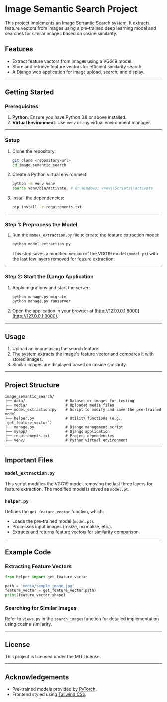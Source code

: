 # Image Semantic Search Project

This project implements an Image Semantic Search system. It extracts feature vectors from images using a pre-trained deep learning model and searches for similar images based on cosine similarity.

## Features
- Extract feature vectors from images using a VGG19 model.
- Store and retrieve feature vectors for efficient similarity search.
- A Django web application for image upload, search, and display.

---

## Getting Started

### Prerequisites
1. **Python**: Ensure you have Python 3.8 or above installed.
2. **Virtual Environment**: Use `venv` or any virtual environment manager.

---

### Setup
1. Clone the repository:
   ```bash
   git clone <repository-url>
   cd image_semantic_search
   ```

2. Create a Python virtual environment:
   ```bash
   python -m venv venv
   source venv/bin/activate  # On Windows: venv\\Scripts\\activate
   ```

3. Install the dependencies:
   ```bash
   pip install -r requirements.txt
   ```

---

### Step 1: Preprocess the Model
1. Run the `model_extraction.py` file to create the feature extraction model:
   ```bash
   python model_extraction.py
   ```
   This step saves a modified version of the VGG19 model (`model.pt`) with the last few layers removed for feature extraction.

---

### Step 2: Start the Django Application
1. Apply migrations and start the server:
   ```bash
   python manage.py migrate
   python manage.py runserver
   ```

2. Open the application in your browser at [http://127.0.0.1:8000](http://127.0.0.1:8000).

---

## Usage
1. Upload an image using the search feature.
2. The system extracts the image's feature vector and compares it with stored images.
3. Similar images are displayed based on cosine similarity.

---

## Project Structure

```plaintext
image_semantic_search/
├── data/                  # Dataset or images for testing
├── media/                 # Uploaded media files
├── model_extraction.py    # Script to modify and save the pre-trained model
├── helper.py              # Utility functions (e.g., `get_feature_vector`)
├── manage.py              # Django management script
├── myapp/                 # Django application
├── requirements.txt       # Project dependencies
├── venv/                  # Python virtual environment
```

---

## Important Files

### `model_extraction.py`
This script modifies the VGG19 model, removing the last three layers for feature extraction. The modified model is saved as `model.pt`.

### `helper.py`
Defines the `get_feature_vector` function, which:
- Loads the pre-trained model (`model.pt`).
- Processes input images (resize, normalize, etc.).
- Extracts and returns feature vectors for similarity comparison.

---

## Example Code

### Extracting Feature Vectors
```python
from helper import get_feature_vector

path = 'media/sample_image.jpg'
feature_vector = get_feature_vector(path)
print(feature_vector.shape)
```

### Searching for Similar Images
Refer to `views.py` in the `search_images` function for detailed implementation using cosine similarity.

---

## License
This project is licensed under the MIT License.

---

## Acknowledgements
- Pre-trained models provided by [PyTorch](https://pytorch.org).
- Frontend styled using [Tailwind CSS](https://tailwindcss.com).
